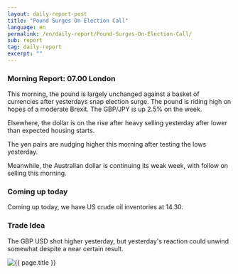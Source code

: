 ```yaml
---
layout: daily-report-post
title: "Pound Surges On Election Call"
language: en
permalink: /en/daily-report/Pound-Surges-On-Election-Call/
sub: report
tag: daily-report
excerpt: ""
---
```

### Morning Report: 07.00 London

This morning, the pound is largely unchanged against a basket of currencies after yesterdays snap election surge. The pound is riding high on hopes of a moderate Brexit. The GBP/JPY is up 2.5% on the week. 

Elsewhere, the dollar is on the rise after heavy selling yesterday after lower than expected housing starts. 

The yen pairs are nudging higher this morning after testing the lows yesterday. 

Meanwhile, the Australian dollar is continuing its weak week, with follow on selling this morning. 

### Coming up today

Coming up today, we have US crude oil inventories at 14.30.

### Trade Idea

The GBP USD shot higher yesterday, but yesterday's reaction could unwind somewhat despite a near certain result.

<p><img src="{{ "/assets/images/daily-report/2017-04-19_07-17-11.jpg" | relative_url }}" alt="{{ page.title }}" title="{{ page.title }}"></p>